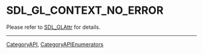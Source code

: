 # SDL_GL_CONTEXT_NO_ERROR

Please refer to [SDL_GLAttr](SDL_GLAttr) for details.

----
[CategoryAPI](CategoryAPI), [CategoryAPIEnumerators](CategoryAPIEnumerators)

